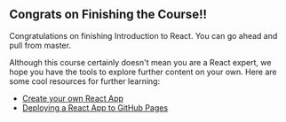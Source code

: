 ## Congrats on Finishing the Course!!

Congratulations on finishing Introduction to React. You can go ahead and pull from master.

Although this course certainly doesn't mean you are a React expert, we hope you have the tools to explore further content on your own. Here are some cool resources for further learning:

- [Create your own React App](https://facebook.github.io/create-react-app/docs/getting-started)
- [Deploying a React App to GitHub Pages](https://codeburst.io/deploy-react-to-github-pages-to-create-an-amazing-website-42d8b09cd4d)